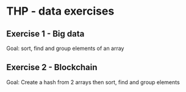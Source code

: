 # THP - data exercises #

## Exercise 1 - Big data ##

Goal: sort, find and group elements of an array

## Exercise 2 - Blockchain ##

Goal: Create a hash from 2 arrays then sort, find and group elements

